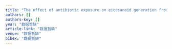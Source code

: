 ```yaml
---
title: "The effect of antibiotic exposure on eicosanoid generation from arachidonic acid and gene expression in a primitive chordate, Branchiostoma belcheri"
authors: []
authors-key: []
year: "数据暂缺"
article-link: "数据暂缺"
venue: "数据暂缺"
bibex: "数据暂缺"
---
```

